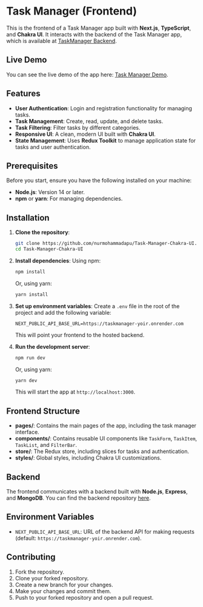 # Task Manager (Frontend)

This is the frontend of a Task Manager app built with **Next.js**, **TypeScript**, and **Chakra UI**. It interacts with the backend of the Task Manager app, which is available at [TaskManager Backend](https://github.com/nurmohammadapu/TaskManager).

## Live Demo

You can see the live demo of the app here: [Task Manager Demo](https://task-manager-chakra-ui.vercel.app/).

## Features

* **User Authentication**: Login and registration functionality for managing tasks.
* **Task Management**: Create, read, update, and delete tasks.
* **Task Filtering**: Filter tasks by different categories.
* **Responsive UI**: A clean, modern UI built with **Chakra UI**.
* **State Management**: Uses **Redux Toolkit** to manage application state for tasks and user authentication.

## Prerequisites

Before you start, ensure you have the following installed on your machine:

* **Node.js**: Version 14 or later.
* **npm** or **yarn**: For managing dependencies.

## Installation

1. **Clone the repository**:

   ```bash
   git clone https://github.com/nurmohammadapu/Task-Manager-Chakra-UI.git
   cd Task-Manager-Chakra-UI
   ```

2. **Install dependencies**:
   Using npm:

   ```bash
   npm install
   ```

   Or, using yarn:

   ```bash
   yarn install
   ```

3. **Set up environment variables**:
   Create a `.env` file in the root of the project and add the following variable:

   ```env
   NEXT_PUBLIC_API_BASE_URL=https://taskmanager-yoir.onrender.com
   ```

   This will point your frontend to the hosted backend.

4. **Run the development server**:

   ```bash
   npm run dev
   ```

   Or, using yarn:

   ```bash
   yarn dev
   ```

   This will start the app at `http://localhost:3000`.

## Frontend Structure

* **pages/**: Contains the main pages of the app, including the task manager interface.
* **components/**: Contains reusable UI components like `TaskForm`, `TaskItem`, `TaskList`, and `FilterBar`.
* **store/**: The Redux store, including slices for tasks and authentication.
* **styles/**: Global styles, including Chakra UI customizations.

## Backend

The frontend communicates with a backend built with **Node.js**, **Express**, and **MongoDB**. You can find the backend repository [here](https://github.com/nurmohammadapu/TaskManager).

## Environment Variables

* `NEXT_PUBLIC_API_BASE_URL`: URL of the backend API for making requests (default: `https://taskmanager-yoir.onrender.com`).

## Contributing

1. Fork the repository.
2. Clone your forked repository.
3. Create a new branch for your changes.
4. Make your changes and commit them.
5. Push to your forked repository and open a pull request.
